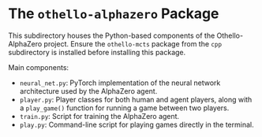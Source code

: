# The `othello-alphazero` Package

This subdirectory houses the Python-based components of the Othello-AlphaZero project. Ensure the `othello-mcts` package from the `cpp` subdirectory is installed before installing this package.

Main components:

- `neural_net.py`: PyTorch implementation of the neural network architecture used by the AlphaZero agent.
- `player.py`: Player classes for both human and agent players, along with a `play_game()` function for running a game between two players.
- `train.py`: Script for training the AlphaZero agent.
- `play.py`: Command-line script for playing games directly in the terminal.
